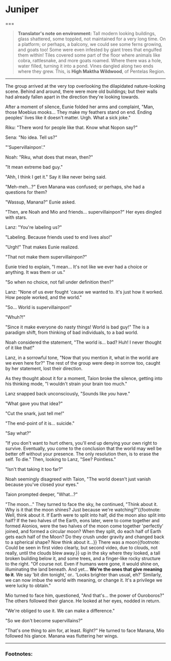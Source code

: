 # Juniper

===

> **Translator's note on environment:** Tall modern looking buildings, glass shattered, some toppled, not maintained for a very long time. On a platform; or perhaps, a balcony, we could see some ferns growing, and goats too! Some were even infested by giant trees that engulfed them within! Tiles covered some part of the floor where animals like cobra, rattlesnake, and more goats roamed. Where there was a hole, water filled, turning it into a pond. Vines dangled along two ends where they grew. This, is **High Maktha Wildwood**, of Pentelas Region. 

---

The group arrived at the very top overlooking the dilapidated nature-looking scene. Behind and around, there were more old buildings; but their walls had already fallen apart in the direction they're looking towards. 

After a moment of silence, Eunie folded her arms and complaint, "Man, those Moebius mooks... They make my feathers stand on end. Ending peoples' lives like it doesn't matter. Urgh. What a sick joke."

Riku: "There word for people like that. Know what Nopon say?"

Sena: "No idea. Tell us?"

"'Supervillainpon'."

Noah: "Riku, what does that mean, then?"

"It mean extreme bad guy."

"Ahh, I think I get it." Say it like never being said. 

"Meh-meh...?" Even Manana was confused; or perhaps, she had a questions for them?

"Wassup, Manana?" Eunie asked. 

"Then, are Noah and Mio and friends... supervillainpon?" Her eyes dingled with stars.

Lanz: "You're labeling us?" 

"Labeling. Because friends used to end lives also!"

"Urgh!" That makes Eunie realized. 

"That not make them supervillainpon?"

Eunie tried to explain, "I mean... It's not like we ever had a choice or anything. It was them or us." 

"So when no choice, not fall under definition then?"

Lanz: "None of us ever fought 'cause we wanted to. It's just how it worked. How people worked, and the world."

"So... World is supervillainpon!"

"Whuh?!"

"Since it make everyone do nasty things! World is bad guy!" The is a paradigm shift, from thinking of bad individuals, to a bad world. 

Noah considered the statement, "The world is... bad? Huh! I never thought of it like that!"

Lanz, in a sorrowful tone, "Now that you mention it, what in the world are we even here for?" The rest of the group were deep in sorrow too, caught by her statement, lost their direction. 

As they thought about it for a moment, Taion broke the silence, getting into his thinking mode, "I wouldn't strain your brain too much."

Lanz snapped back unconsciously, "Sounds like _you_ have."

"What gave you that idea?"

"Cut the snark, just tell me!"

"The end-point of it is... suicide."

"Say what?" 

"If you don't want to hurt others, you'll end up denying your own right to survive. Eventually, you come to the conclusion that the world may well be better off without your presence. The only resolution then, is to erase the self. To die." Then, looking to Lanz, "See? Pointless."

"Isn't that taking it too far?"

Noah seemingly disagreed with Taion, "The world doesn't just vanish because you've closed your eyes."

Taion prompted deeper, "What...?"

"The moon..." They turned to face the sky, he continued, "Think about it. Why is it that the moon shines? Just because we're watching?"{{footnote: Well, think about it. If Earth were to split into half, did the moon also split into half? If the two halves of the Earth, eons later, were to come together and formed Aionios, were the two halves of the moon come together 'perfectly' joined, and formed a circular moon? When they split, do each half of Earth gets each half of the Moon? Do they crush under gravity and changed back to a spherical shape? Now think about it...}} There was a moon{{footnote: Could be seen in first video clearly, but second video, due to clouds, not really, until the clouds blew away.}} up in the sky where they looked, a tall broken building below it, and some trees, and a finger-like rocky structure to the right. "Of course not. Even if humans were gone, it would shine on, illuminating the land beneath. And yet... **We're the ones that give meaning to it**. We say 'bit dim tonight,' or.. 'Looks brighter than usual, eh?' Similarly, we can now imbue the world with meaning, or change it. It's a privilege we were lucky to obtain."

Mio turned to face him, questioned, "And that's... the power of Ouroboros?" The others followed their glance. He looked at her eyes, nodded in return. 

"We're obliged to use it. We can make a difference."

"So we don't become supervillains?" 

"That's one thing to aim for, at least. Right?" He turned to face Manana, Mio followed his glance. Manana was fluttering her wings. 

---



### Footnotes:
